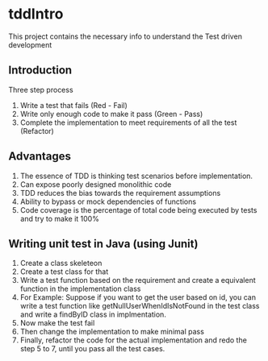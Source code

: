 # tddIntro
This project contains the necessary info to understand the Test driven development

## Introduction

Three step process
1. Write a test that fails (Red - Fail)
2. Write only enough code to make it pass (Green - Pass)
3. Complete the implementation to meet requirements of all the test (Refactor)

## Advantages
1. The essence of TDD is thinking test scenarios before implementation.
2. Can expose poorly designed monolithic code
3. TDD reduces the bias towards the requirement assumptions
4. Ability to bypass or mock dependencies of functions
5. Code coverage is the percentage of total code being executed by tests and try to make it 100%

## Writing unit test in Java (using Junit)
1. Create a class skeleteon
2. Create a test class for that
3. Write a test function based on the requirement and create a equivalent function in the implementation class
4.  For Example: Suppose if you want to get the user based on id, you can write a test function like getNullUserWhenIdIsNotFound in the test class and write a findByID class in implmentation.
5. Now make the test fail
6. Then change the implementation to make minimal pass
7. Finally, refactor the code for the actual implementation and redo the step 5 to 7, until you pass all the  test cases. 

